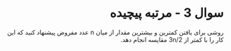 <div dir="rtl">

# سوال 3 - مرتبه پیچیده

روشی برای یافتن کمترین و بیشترین مقدار از میان n عدد مفروض پیشنهاد کنید که این کار را با کمتر از 3n/2 مقایسه انجام دهد.

</div>

